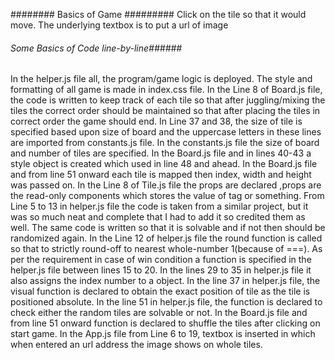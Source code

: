 ########     Basics of Game     #########
Click on the tile so that it would move.
The underlying textbox is to put a url of image



######   Some Basics of Code line-by-line######
In the helper.js file all, the program/game logic is deployed.
The style and formatting of all game is made in index.css file.
In the Line 8 of Board.js file, the code is written to keep track of each tile so that after juggling/mixing the tiles the correct order should be maintained so that after placing the tiles in correct order the game should end.
In Line 37 and 38, the size of tile is specified based upon size of board and the uppercase letters in these lines are imported from constants.js file.
In the constants.js file the size of board and number of tiles are specified.
In the Board.js file and in lines 40-43 a style object is created which used in line 48 and ahead.
In the Board.js file and from line 51 onward each tile is mapped then index, width and height was passed on.
In the Line 8 of Tile.js file the props are declared ,props are the read-only components which stores the value of tag or something.
From Line 5 to 13 in helper.js file the code is taken from a similar project, but it was so much neat and complete that I had to add it so credited them as well. The same code is written so that it is solvable and if not then should be randomized again.
In the Line 12 of helper.js file the round function is called so that to strictly round-off to nearest whole-number 1(because of ===).
As per the requirement in case of win condition a function is specified in the helper.js file between lines 15 to 20.
In the lines 29 to 35 in helper.js file it also assigns the index number to a object.
In the line 37 in helper.js file, the visual function is declared to obtain the exact position of tile as the tile is positioned absolute.
In the line 51 in helper.js file, the function is declared to check either the random tiles are solvable or not.
In the Board.js file and from line 51 onward function is declared to shuffle the tiles after clicking on start game.
In the App.js file from Line 6 to 19, textbox is inserted in which when entered an url address the image shows on whole tiles.
